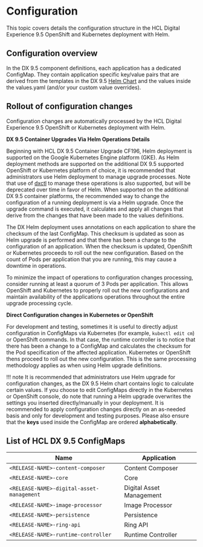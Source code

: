 # Configuration

This topic covers details the configuration structure in the HCL Digital Experience 9.5 OpenShift and Kubernetes deployment with Helm.

## Configuration overview

In the DX 9.5 component definitions, each application has a dedicated ConfigMap. They contain application specific key/value pairs that are derived from the templates in the DX 9.5 [Helm Chart](https://helm.sh/docs/topics/charts/) and the values inside the values.yaml \(and/or your custom value overrides\).

## Rollout of configuration changes

Configuration changes are automatically processed by the HCL Digital Experience 9.5 OpenShift or Kubernetes deployment with Helm.

**DX 9.5 Container Upgrades Via Helm Operations Details**

Beginning with HCL DX 9.5 Container Upgrade CF196, Helm deployment is supported on the Google Kubernetes Engine platform \(GKE\). As Helm deployment methods are supported on the additional DX 9.5 supported OpenShift or Kubernetes platform of choice, it is recommended that administrators use Helm deployment to manage upgrade processes. Note that use of [dxctl](../../../extend_dx/development_tools/dxclient/index.md) to manage these operations is also supported, but will be deprecated over time in favor of Helm. When supported on the additional DX 9.5 container platforms, the recommended way to change the configuration of a running deployment is via a Helm upgrade. Once the upgrade command is executed, it calculates and apply all changes that derive from the changes that have been made to the values definitions.

The DX Helm deployment uses annotations on each application to share the checksum of the last ConfigMap. This checksum is updated as soon as Helm upgrade is performed and that there has been a change to the configuration of an application. When the checksum is updated, OpenShift or Kubernetes proceeds to roll out the new configuration. Based on the count of Pods per application that you are running, this may cause a downtime in operations.

To minimize the impact of operations to configuration changes processing, consider running at least a quorum of 3 Pods per application. This allows OpenShift and Kubernetes to properly roll out the new configurations and maintain availability of the applications operations throughout the entire upgrade processing cycle.

**Direct Configuration changes in Kubernetes or OpenShift**

For development and testing, sometimes it is useful to directly adjust configuration in ConfigMaps via Kubernetes \(for example, `kubectl edit cm`\) or OpenShift commands. In that case, the runtime controller is to notice that there has been a change to a ConfigMap and calculates the checksum for the Pod specification of the affected application. Kubernetes or OpenShift thens proceed to roll out the new configuration. This is the same processing methodology applies as when using Helm upgrade definitions.

!!! note
        It is recommended that administrators use Helm upgrade for configuration changes, as the DX 9.5 Helm chart contains logic to calculate certain values. If you choose to edit ConfigMaps directly in the Kubernetes or OpenShift console, do note that running a Helm upgrade overwrites the settings you inserted directly/manually in your deployment. It is recommended to apply configuration changes directly on an as-needed basis and only for development and testing purposes. Please also ensure that the **keys** used inside the ConfigMap are ordered **alphabetically**.

## List of HCL DX 9.5 ConfigMaps

|Name|Application|
|----|-----------|
|`<RELEASE-NAME>-content-composer`|Content Composer|
|`<RELEASE-NAME>-core`|Core|
|`<RELEASE-NAME>-digital-asset-management`|Digital Asset Management|
|`<RELEASE-NAME>-image-processor`|Image Processor|
|`<RELEASE-NAME>-persistence`|Persistence|
|`<RELEASE-NAME>-ring-api`|Ring API|
|`<RELEASE-NAME>-runtime-controller`|Runtime Controller|

